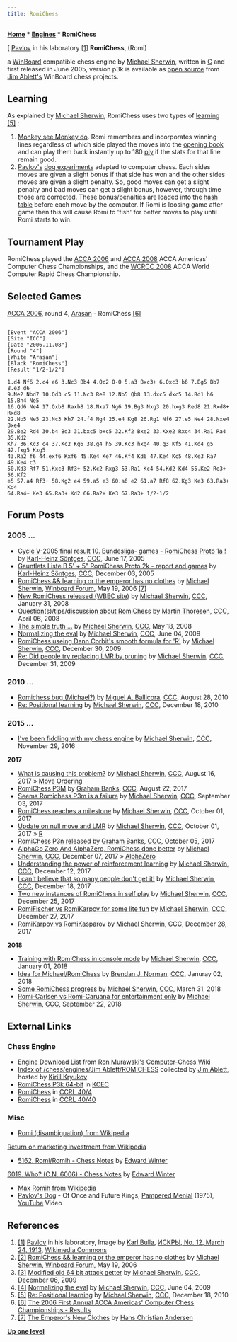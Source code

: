 ```yaml
---
title: RomiChess
---
```

**[Home](Home "Home") \* [Engines](Engines "Engines") \* RomiChess**



[ [Pavlov](https://en.wikipedia.org/wiki/Ivan_Pavlov) in his laboratory <a id="cite-note-1" href="#cite-ref-1">[1]</a>
**RomiChess**, (Romi)  

a [WinBoard](WinBoard "WinBoard") compatible chess engine by [Michael Sherwin](Michael_Sherwin "Michael Sherwin"), written in [C](C "C") and first released in June 2005, version p3k is available as [open source](Category:Open_Source "Category:Open Source") from [Jim Ablett's](Jim_Ablett "Jim Ablett") WinBoard chess projects. 



## Learning


As explained by [Michael Sherwin](Michael_Sherwin "Michael Sherwin"), RomiChess uses two types of [learning](Learning "Learning") <a id="cite-note-5" href="#cite-ref-5">[5]</a> :



1. [Monkey see Monkey do](https://en.wikipedia.org/wiki/Monkey_see,_monkey_do). Romi remembers and incorporates winning lines regardless of which side played the moves into the [opening book](Opening_Book "Opening Book") and can play them back instantly up to 180 [ply](Ply "Ply") if the stats for that line remain good.
2. [Pavlov's](https://en.wikipedia.org/wiki/Ivan_Pavlov) [dog experiments](https://en.wikipedia.org/wiki/Classical_conditioning) adapted to computer chess. Each sides moves are given a slight bonus if that side has won and the other sides moves are given a slight penalty. So, good moves can get a slight penalty and bad moves can get a slight bonus, however, through time those are corrected. These bonus/penalties are loaded into the [hash table](Transposition_Table "Transposition Table") before each move by the computer. If Romi is loosing game after game then this will cause Romi to 'fish' for better moves to play until Romi starts to win.


## Tournament Play


RomiChess played the [ACCA 2006](ACCA_2006 "ACCA 2006") and [ACCA 2008](ACCA_2008 "ACCA 2008") ACCA Americas' Computer Chess Championships, and the [WCRCC 2008](WCRCC_2008 "WCRCC 2008") ACCA World Computer Rapid Chess Championship. 



## Selected Games


[ACCA 2006](ACCA_2006 "ACCA 2006"), round 4, [Arasan](Arasan "Arasan") - RomiChess <a id="cite-note-6" href="#cite-ref-6">[6]</a>




```

[Event "ACCA 2006"]
[Site "ICC"]
[Date "2006.11.08"]
[Round "4"]
[White "Arasan"]
[Black "RomiChess"]
[Result "1/2-1/2"]

1.d4 Nf6 2.c4 e6 3.Nc3 Bb4 4.Qc2 O-O 5.a3 Bxc3+ 6.Qxc3 b6 7.Bg5 Bb7 8.e3 d6 
9.Ne2 Nbd7 10.Qd3 c5 11.Nc3 Re8 12.Nb5 Qb8 13.dxc5 dxc5 14.Rd1 h6 15.Bh4 Ne5 
16.Qd6 Ne4 17.Qxb8 Raxb8 18.Nxa7 Ng6 19.Bg3 Nxg3 20.hxg3 Red8 21.Rxd8+ Rxd8 
22.Nb5 Ne5 23.Nc3 Kh7 24.f4 Ng4 25.e4 Kg8 26.Rg1 Nf6 27.e5 Ne4 28.Nxe4 Bxe4 
29.Be2 Rd4 30.b4 Bd3 31.bxc5 bxc5 32.Kf2 Bxe2 33.Kxe2 Rxc4 34.Ra1 Ra4 35.Kd2 
Kh7 36.Kc3 c4 37.Kc2 Kg6 38.g4 h5 39.Kc3 hxg4 40.g3 Kf5 41.Kd4 g5 42.fxg5 Kxg5 
43.Ra2 f6 44.exf6 Kxf6 45.Ke4 Ke7 46.Kf4 Kd6 47.Ke4 Kc5 48.Ke3 Ra7 49.Ke4 c3 
50.Kd3 Rf7 51.Kxc3 Rf3+ 52.Kc2 Rxg3 53.Ra1 Kc4 54.Kd2 Kd4 55.Ke2 Re3+ 56.Kf2 
e5 57.a4 Rf3+ 58.Kg2 e4 59.a5 e3 60.a6 e2 61.a7 Rf8 62.Kg3 Ke3 63.Ra3+ Kd4 
64.Ra4+ Ke3 65.Ra3+ Kd2 66.Ra2+ Ke3 67.Ra3+ 1/2-1/2

```

## Forum Posts


### 2005 ...


* [Cycle V-2005 final result 10. Bundesliga- games - RomiChess Proto 1a !](https://www.stmintz.com/ccc/index.php?id=431702) by [Karl-Heinz Söntges](index.php?title=Karl-Heinz_S%C3%B6ntges&action=edit&redlink=1 "Karl-Heinz Söntges (page does not exist)"), [CCC](CCC "CCC"), June 17, 2005
* [Gauntlets Liste B 5' + 5" RomiChess Proto 2k - report and games](https://www.stmintz.com/ccc/index.php?id=466325) by [Karl-Heinz Söntges](index.php?title=Karl-Heinz_S%C3%B6ntges&action=edit&redlink=1 "Karl-Heinz Söntges (page does not exist)"), [CCC](CCC "CCC"), December 03, 2005
* [RomiChess && learning or the emperor has no clothes](http://www.open-aurec.com/wbforum/viewtopic.php?f=4&t=4835) by [Michael Sherwin](Michael_Sherwin "Michael Sherwin"), [Winboard Forum](Computer_Chess_Forums "Computer Chess Forums"), May 19, 2006 <a id="cite-note-7" href="#cite-ref-7">[7]</a>
* [New RomiChess released (WBEC site)](http://www.talkchess.com/forum/viewtopic.php?t=19322) by [Michael Sherwin](Michael_Sherwin "Michael Sherwin"), [CCC](CCC "CCC"), January 31, 2008
* [Question(s)/tips/discussion about RomiChess](http://www.talkchess.com/forum/viewtopic.php?t=20553) by [Martin Thoresen](Martin_Thoresen "Martin Thoresen"), [CCC](CCC "CCC"), April 06, 2008
* [The simple truth ...](http://www.talkchess.com/forum/viewtopic.php?t=21213) by [Michael Sherwin](Michael_Sherwin "Michael Sherwin"), [CCC](CCC "CCC"), May 18, 2008
* [Normalizing the eval](http://www.talkchess.com/forum/viewtopic.php?t=28245) by [Michael Sherwin](Michael_Sherwin "Michael Sherwin"), [CCC](CCC "CCC"), June 04, 2009
* [RomiChess useing Dann Corbit's smooth formula for 'R'](http://www.talkchess.com/forum/viewtopic.php?t=31350) by [Michael Sherwin](Michael_Sherwin "Michael Sherwin"), [CCC](CCC "CCC"), December 30, 2009
* [Re: Did people try replacing LMR by pruning](http://www.talkchess.com/forum/viewtopic.php?start=0&t=31369&start=8) by [Michael Sherwin](Michael_Sherwin "Michael Sherwin"), [CCC](CCC "CCC"), December 31, 2009


### 2010 ...


* [Romichess bug (Michael?)](http://www.talkchess.com/forum/viewtopic.php?t=35919) by [Miguel A. Ballicora](Miguel_A._Ballicora "Miguel A. Ballicora"), [CCC](CCC "CCC"), August 28, 2010
* [Re: Positional learning](http://www.talkchess.com/forum/viewtopic.php?t=37062&start=15) by [Michael Sherwin](Michael_Sherwin "Michael Sherwin"), [CCC](CCC "CCC"), December 18, 2010


### 2015 ...


* [I've been fiddling with my chess engine](http://www.talkchess.com/forum/viewtopic.php?t=62309) by [Michael Sherwin](Michael_Sherwin "Michael Sherwin"), [CCC](CCC "CCC"), November 29, 2016


**2017**



* [What is causing this problem?](http://www.talkchess.com/forum/viewtopic.php?t=64912) by [Michael Sherwin](Michael_Sherwin "Michael Sherwin"), [CCC](CCC "CCC"), August 16, 2017 » [Move Ordering](Move_Ordering "Move Ordering")
* [RomiChess P3M](http://www.talkchess.com/forum/viewtopic.php?t=64960) by [Graham Banks](Graham_Banks "Graham Banks"), [CCC](CCC "CCC"), August 22, 2017
* [Seems Romichess P3m is a failure](http://www.talkchess.com/forum3/viewtopic.php?f=2&t=65069) by [Michael Sherwin](Michael_Sherwin "Michael Sherwin"), [CCC](CCC "CCC"), September 03, 2017
* [RomiChess reaches a milestone](http://www.talkchess.com/forum3/viewtopic.php?f=6&t=65350) by [Michael Sherwin](Michael_Sherwin "Michael Sherwin"), [CCC](CCC "CCC"), October 01, 2017
* [Update on null move and LMR](http://www.talkchess.com/forum/viewtopic.php?t=65351) by [Michael Sherwin](Michael_Sherwin "Michael Sherwin"), [CCC](CCC "CCC"), October 01, 2017 » [R](Depth_Reduction_R "Depth Reduction R")
* [RomiChess P3n released](http://www.talkchess.com/forum/viewtopic.php?t=65384) by [Graham Banks](Graham_Banks "Graham Banks"), [CCC](CCC "CCC"), October 05, 2017
* [AlphaGo Zero And AlphaZero, RomiChess done better](http://www.talkchess.com/forum/viewtopic.php?t=65924) by [Michael Sherwin](Michael_Sherwin "Michael Sherwin"), [CCC](CCC "CCC"), December 07, 2017 » [AlphaZero](AlphaZero "AlphaZero")
* [Understanding the power of reinforcement learning](http://www.talkchess.com/forum/viewtopic.php?t=65990) by [Michael Sherwin](Michael_Sherwin "Michael Sherwin"), [CCC](CCC "CCC"), December 12, 2017
* [I can't believe that so many people don't get it!](http://www.talkchess.com/forum/viewtopic.php?t=66051) by [Michael Sherwin](Michael_Sherwin "Michael Sherwin"), [CCC](CCC "CCC"), December 18, 2017
* [Two new instances of RomiChess in self play](http://www.talkchess.com/forum3/viewtopic.php?f=2&t=66122) by [Michael Sherwin](Michael_Sherwin "Michael Sherwin"), [CCC](CCC "CCC"), December 25, 2017
* [RomiFischer vs RomiKarpov for some lite fun](http://www.talkchess.com/forum3/viewtopic.php?f=6&t=66152) by [Michael Sherwin](Michael_Sherwin "Michael Sherwin"), [CCC](CCC "CCC"), December 27, 2017
* [RomiKarpov vs RomiKasparov](http://www.talkchess.com/forum3/viewtopic.php?f=6&t=66166) by [Michael Sherwin](Michael_Sherwin "Michael Sherwin"), [CCC](CCC "CCC"), December 28, 2017


**2018**



* [Training with RomiChess in console mode](http://www.talkchess.com/forum/viewtopic.php?t=66199) by [Michael Sherwin](Michael_Sherwin "Michael Sherwin"), [CCC](CCC "CCC"), January 01, 2018
* [Idea for Michael/RomiChess](http://www.talkchess.com/forum3/viewtopic.php?f=2&t=66213) by [Brendan J. Norman](index.php?title=Brendan_J._Norman&action=edit&redlink=1 "Brendan J. Norman (page does not exist)"), [CCC](CCC "CCC"), Januray 02, 2018
* [Some RomiChess progress](http://www.talkchess.com/forum3/viewtopic.php?f=6&t=66977) by [Michael Sherwin](Michael_Sherwin "Michael Sherwin"), [CCC](CCC "CCC"), March 31, 2018
* [Romi-Carlsen vs Romi-Caruana for entertainment only](http://www.talkchess.com/forum3/viewtopic.php?f=6&t=68486) by [Michael Sherwin](Michael_Sherwin "Michael Sherwin"), [CCC](CCC "CCC"), September 22, 2018


## External Links


### Chess Engine


* [Engine Download List](http://www.computer-chess.org/doku.php?id=computer_chess:wiki:download:engine_download_list) from [Ron Murawski's](Ron_Murawski "Ron Murawski") [Computer-Chess Wiki](http://computer-chess.org/doku.php?id=home)
* [Index of /chess/engines/Jim Ablett/ROMICHESS](http://kirr.homeunix.org/chess/engines/Jim%20Ablett/ROMICHESS/) collected by [Jim Ablett](Jim_Ablett "Jim Ablett"), hosted by [Kirill Kryukov](Kirill_Kryukov "Kirill Kryukov")
* [RomiChess P3k 64-bit](http://kirill-kryukov.com/chess/kcec/cgi/engine_details.cgi?print=Details&each_game=1&eng=RomiChess%20P3k%2064-bit) in [KCEC](KCEC "KCEC")
* [RomiChess](http://www.computerchess.org.uk/ccrl/404/cgi/compare_engines.cgi?family=RomiChess&print=Rating+list&print=Results+table&print=LOS+table&print=Ponder+hit+table&print=Eval+difference+table&print=Comopp+gamenum+table&print=Overlap+table&print=Score+with+common+opponentsRomiChess) in [CCRL 40/4](CCRL "CCRL")
* [RomiChess](http://www.computerchess.org.uk/ccrl/4040/cgi/compare_engines.cgi?family=RomiChess&print=Rating+list&print=Results+table&print=LOS+table&print=Ponder+hit+table&print=Eval+difference+table&print=Comopp+gamenum+table&print=Overlap+table&print=Score+with+common+opponents) in [CCRL 40/40](CCRL "CCRL")


### Misc


* [Romi (disambiguation) from Wikipedia](https://en.wikipedia.org/wiki/Romi)


 [Return on marketing investment from Wikipedia](https://en.wikipedia.org/wiki/Return_on_marketing_investment)
* [5162. Romi/Romih - Chess Notes](http://www.chesshistory.com/winter/winter38.html#5161._Tarrasch_v_the_Allies) by [Edward Winter](https://en.wikipedia.org/wiki/Edward_Winter_%28chess_historian%29)


 [6019. Who? (C.N. 6006) - Chess Notes](http://www.chesshistory.com/winter/winter56.html#6019._Who_C.N._6006) by [Edward Winter](https://en.wikipedia.org/wiki/Edward_Winter_%28chess_historian%29)
* [Max Romih from Wikipedia](https://en.wikipedia.org/wiki/Max_Romih)
* [Pavlov's Dog](https://en.wikipedia.org/wiki/Pavlov%27s_Dog_(band)) - Of Once and Future Kings, [Pampered Menial](https://en.wikipedia.org/wiki/Pampered_Menial) (1975), [YouTube](https://en.wikipedia.org/wiki/YouTube) Video


 
## References


1. <a id="cite-ref-1" href="#cite-note-1">[1]</a> [Pavlov](https://en.wikipedia.org/wiki/Ivan_Pavlov) in his laboratory, Image by [Karl Bulla](https://en.wikipedia.org/wiki/Karl_Bulla), [ИСКРЫ, No. 12, March 24, 1913](https://history-foto.livejournal.com/268684.html), [Wikimedia Commons](https://en.wikipedia.org/wiki/Wikimedia_Commons)
2. <a id="cite-ref-2" href="#cite-note-2">[2]</a> [RomiChess && learning or the emperor has no clothes](http://www.open-aurec.com/wbforum/viewtopic.php?f=4&t=4835) by [Michael Sherwin](Michael_Sherwin "Michael Sherwin"), [Winboard Forum](Computer_Chess_Forums "Computer Chess Forums"), May 19, 2006
3. <a id="cite-ref-3" href="#cite-note-3">[3]</a> [Modified old 64 bit attack getter](http://www.talkchess.com/forum/viewtopic.php?t=30971) by [Michael Sherwin](Michael_Sherwin "Michael Sherwin"), [CCC](CCC "CCC"), December 06, 2009
4. <a id="cite-ref-4" href="#cite-note-4">[4]</a> [Normalizing the eval](http://www.talkchess.com/forum/viewtopic.php?t=28245) by [Michael Sherwin](Michael_Sherwin "Michael Sherwin"), [CCC](CCC "CCC"), June 04, 2009
5. <a id="cite-ref-5" href="#cite-note-5">[5]</a> [Re: Positional learning](http://www.talkchess.com/forum/viewtopic.php?t=37062&start=15) by [Michael Sherwin](Michael_Sherwin "Michael Sherwin"), [CCC](CCC "CCC"), December 18, 2010
6. <a id="cite-ref-6" href="#cite-note-6">[6]</a> [The 2006 First Annual ACCA Americas' Computer Chess Championships - Results](http://compchess.org/2006ACCCResults.html)
7. <a id="cite-ref-7" href="#cite-note-7">[7]</a> [The Emperor's New Clothes](https://en.wikipedia.org/wiki/The_Emperor%27s_New_Clothes) by [Hans Christian Andersen](https://en.wikipedia.org/wiki/Hans_Christian_Andersen)

**[Up one level](Engines "Engines")**







 
